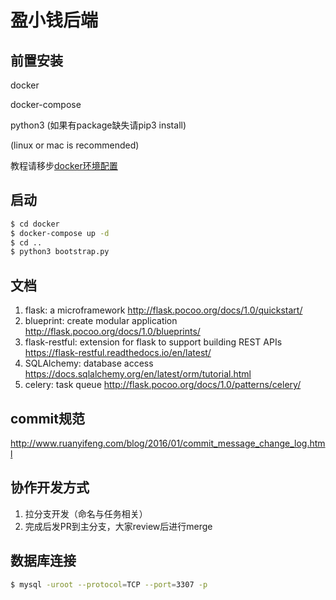 # 盈小钱后端

## 前置安装 

docker

docker-compose

python3 (如果有package缺失请pip3 install)

(linux or mac is recommended)

教程请移步[docker环境配置](docs/docker.md)

## 启动
```bash
$ cd docker
$ docker-compose up -d
$ cd ..
$ python3 bootstrap.py
```

## 文档

1. flask: a microframework http://flask.pocoo.org/docs/1.0/quickstart/
2. blueprint: create modular application http://flask.pocoo.org/docs/1.0/blueprints/
3. flask-restful: extension for flask to support building REST APIs https://flask-restful.readthedocs.io/en/latest/
4. SQLAlchemy: database access https://docs.sqlalchemy.org/en/latest/orm/tutorial.html
5. celery: task queue http://flask.pocoo.org/docs/1.0/patterns/celery/

## commit规范

http://www.ruanyifeng.com/blog/2016/01/commit_message_change_log.html

## 协作开发方式

1. 拉分支开发（命名与任务相关）
2. 完成后发PR到主分支，大家review后进行merge

## 数据库连接
```bash
$ mysql -uroot --protocol=TCP --port=3307 -p
```